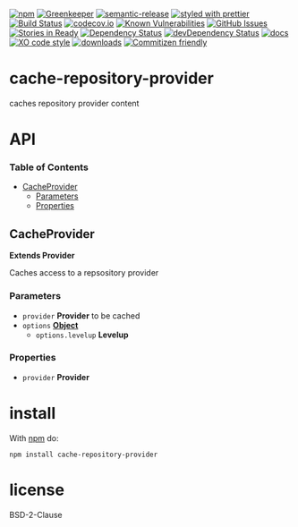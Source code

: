 [![npm](https://img.shields.io/npm/v/cache-repository-provider.svg)](https://www.npmjs.com/package/cache-repository-provider)
[![Greenkeeper](https://badges.greenkeeper.io/arlac77/cache-repository-provider.svg)](https://greenkeeper.io/)
[![semantic-release](https://img.shields.io/badge/%20%20%F0%9F%93%A6%F0%9F%9A%80-semantic--release-e10079.svg)](https://github.com/arlac77/cache-repository-provider)
[![styled with prettier](https://img.shields.io/badge/styled_with-prettier-ff69b4.svg)](https://github.com/prettier/prettier)
[![Build Status](https://secure.travis-ci.org/arlac77/cache-repository-provider.png)](http://travis-ci.org/arlac77/cache-repository-provider)
[![codecov.io](http://codecov.io/github/arlac77/cache-repository-provider/coverage.svg?branch=master)](http://codecov.io/github/arlac77/cache-repository-provider?branch=master)
[![Known Vulnerabilities](https://snyk.io/test/github/arlac77/cache-repository-provider/badge.svg)](https://snyk.io/test/github/arlac77/cache-repository-provider)
[![GitHub Issues](https://img.shields.io/github/issues/arlac77/cache-repository-provider.svg?style=flat-square)](https://github.com/arlac77/cache-repository-provider/issues)
[![Stories in Ready](https://badge.waffle.io/arlac77/cache-repository-provider.svg?label=ready&title=Ready)](http://waffle.io/arlac77/cache-repository-provider)
[![Dependency Status](https://david-dm.org/arlac77/cache-repository-provider.svg)](https://david-dm.org/arlac77/cache-repository-provider)
[![devDependency Status](https://david-dm.org/arlac77/cache-repository-provider/dev-status.svg)](https://david-dm.org/arlac77/cache-repository-provider#info=devDependencies)
[![docs](http://inch-ci.org/github/arlac77/cache-repository-provider.svg?branch=master)](http://inch-ci.org/github/arlac77/cache-repository-provider)
[![XO code style](https://img.shields.io/badge/code_style-XO-5ed9c7.svg)](https://github.com/sindresorhus/xo)
[![downloads](http://img.shields.io/npm/dm/cache-repository-provider.svg?style=flat-square)](https://npmjs.org/package/cache-repository-provider)
[![Commitizen friendly](https://img.shields.io/badge/commitizen-friendly-brightgreen.svg)](http://commitizen.github.io/cz-cli/)

# cache-repository-provider

caches repository provider content

# API

<!-- Generated by documentation.js. Update this documentation by updating the source code. -->

### Table of Contents

-   [CacheProvider](#cacheprovider)
    -   [Parameters](#parameters)
    -   [Properties](#properties)

## CacheProvider

**Extends Provider**

Caches access to a repsository provider

### Parameters

-   `provider` **Provider** to be cached
-   `options` **[Object](https://developer.mozilla.org/docs/Web/JavaScript/Reference/Global_Objects/Object)** 
    -   `options.levelup` **Levelup** 

### Properties

-   `provider` **Provider** 

# install

With [npm](http://npmjs.org) do:

```shell
npm install cache-repository-provider
```

# license

BSD-2-Clause
